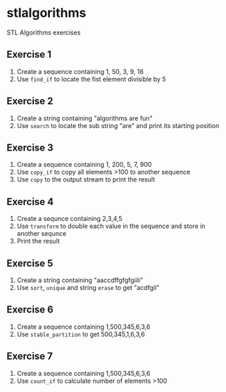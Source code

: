 # stlalgorithms
STL Algorithms exercises

## Exercise 1

1. Create a sequence containing 1, 50, 3, 9, 18
1. Use `find_if` to locate the fist element divisible by 5

## Exercise 2

1. Create a string containing "algorithms are fun" 
1. Use `search` to locate the sub string "are" and print its starting position 

## Exercise 3

1. Create a sequence containing 1, 200, 5, 7, 900
2. Use `copy_if` to copy all elements >100 to another sequence
3. Use `copy` to the output stream to print the result

## Exercise 4

1. Create a sequnce containing 2,3,4,5
2. Use `transform` to double each value in the sequence and store in another sequnce
3. Print the result

## Exercise 5

1. Create a string containing "aaccdffgfgfgiili"
1. Use `sort`, `unique` and string `erase` to get "acdfgil"

## Exercise 6

1. Create a sequence containing 1,500,345,6,3,6
2. Use `stable_partition` to get 500,345,1,6,3,6

## Exercise 7

1. Create a sequence containing 1,500,345,6,3,6
2. Use `count_if` to calculate number of elements >100 
